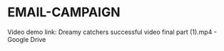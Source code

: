 # EMAIL-CAMPAIGN
Video demo link:
Dreamy catchers successful video final part (1).mp4 - Google Drive
